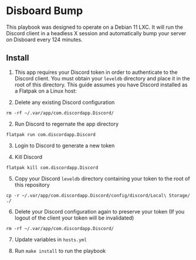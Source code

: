# Disboard Bump
This playbook was designed to operate on a Debian 11 LXC. It will run the Discord client in a headless X session and automatically bump your server on Disboard every 124 minutes.

## Install
1. This app requires your Discord token in order to authenticate to the Discord client. You must obtain your `leveldb` directory and place it in the root of this directory. This guide assumes you have Discord installed as a Flatpak on a Linux host:

1. Delete any existing Discord configuration
```
rm -rf ~/.var/app/com.discordapp.Discord/
```

2. Run Discord to regernate the app directory
```
flatpak run com.discordapp.Discord
```

3. Login to Discord to generate a new token

4. Kill Discord
```
flatpak kill com.discordapp.Discord
```

5. Copy your Discord `leveldb` directory containing your token to the root of this repository
```
cp -r ~/.var/app/com.discordapp.Discord/config/discord/Local\ Storage/ ./
```

6. Delete your Discord configuration again to preserve your token (If you logout of the client your token will be invalidated)
```
rm -rf ~/.var/app/com.discordapp.Discord/
```

7. Update variables in `hosts.yml`

8. Run `make install` to run the playbook
